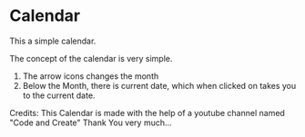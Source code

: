 # Calendar
This a simple calendar.

The concept of the calendar is very simple.

1. The arrow icons changes the month
2. Below the Month, there is current date, which when clicked on takes you to the current date.

Credits:
This Calendar is made with the help of a youtube channel named "Code and Create"
Thank You very much...

